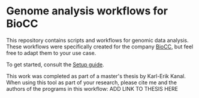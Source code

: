 # Genome analysis workflows for BioCC

This repository contains scripts and workflows for genomic data analysis. These workflows were specifically created for the company [BioCC](https://www.biocc.ee/en), but feel free to adapt them to your use case.

To get started, consult the [Setup guide](https://github.com/Karlerikkanal/GenomeAnalysisTool/blob/main/setup_guide.md).

This work was completed as part of a master's thesis by Karl-Erik Kanal. When using this tool as part of your research, please cite me and the authors of the programs in this workflow: ADD LINK TO THESIS HERE
